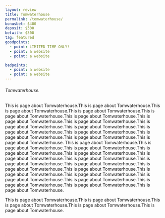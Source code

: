 ```yaml
---
layout: review
title: Tomwaterhouse
permalink: /tomwaterhouse/
bonusbet: $400
deposit: $300
betwith: $300
tag: featured
goodpoints:
  - point: LIMITED TIME ONLY!
  - point: a website
  - point: a website

badpoints:
  - point: a website
  - point: a website
---
```

###### Tomwaterhouse.

This is page about Tomwaterhouse.This is page about Tomwaterhouse.This is page about Tomwaterhouse.This is page about Tomwaterhouse.This is page about Tomwaterhouse.This is page about Tomwaterhouse.This is page about Tomwaterhouse.This is page about Tomwaterhouse.This is page about Tomwaterhouse.This is page about Tomwaterhouse.This is page about Tomwaterhouse.This is page about Tomwaterhouse.This is page about Tomwaterhouse.This is page about Tomwaterhouse.This is page about Tomwaterhouse.
This is page about Tomwaterhouse.This is page about Tomwaterhouse.This is page about Tomwaterhouse.This is page about Tomwaterhouse.This is page about Tomwaterhouse.This is page about Tomwaterhouse.This is page about Tomwaterhouse.This is page about Tomwaterhouse.This is page about Tomwaterhouse.This is page about Tomwaterhouse.This is page about Tomwaterhouse.This is page about Tomwaterhouse.This is page about Tomwaterhouse.This is page about Tomwaterhouse.This is page about Tomwaterhouse.This is page about Tomwaterhouse.This is page about Tomwaterhouse.This is page about Tomwaterhouse.

This is page about Tomwaterhouse.This is page about Tomwaterhouse.This is page about Tomwaterhouse.This is page about Tomwaterhouse.This is page about Tomwaterhouse.
